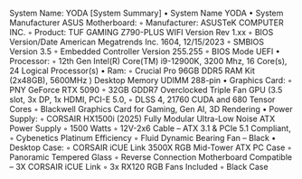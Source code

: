 System Name: YODA
[System Summary]
• System Name YODA
• System Manufacturer ASUS Motherboard:
◦ Manufacturer: ASUSTeK COMPUTER INC.
◦ Product: TUF GAMING Z790-PLUS WIFI Version Rev 1.xx
◦ BIOS Version/Date American Megatrends Inc. 1604, 12/15/2023
◦ SMBIOS Version 3.5
◦ Embedded Controller Version 255.255
◦ BIOS Mode UEFI
• Processor:
◦ 12th Gen Intel(R) Core(TM) i9-12900K, 3200 Mhz, 16 Core(s), 24 Logical Processor(s)
• Ram:
◦ Crucial Pro 96GB DDR5 RAM Kit (2x48GB), 5600MHz ) Desktop Memory UDIMM 288-pin
• Graphics Card:
◦ PNY GeForce RTX 5090
◦ 32GB GDDR7 Overclocked Triple Fan GPU (3.5 slot, 3x DP, 1x HDMI, PCI-E 5.0,
◦ DLSS 4, 21760 CUDA and 680 Tensor Cores
◦ Blackwell Graphics Card for Gaming, Gen AI, 3D Rendering
• Power Supply:
◦ CORSAIR HX1500i (2025) Fully Modular Ultra-Low Noise ATX Power Supply
◦ 1500 Watts
◦ 12V-2x6 Cable – ATX 3.1 & PCIe 5.1 Compliant,
◦ Cybenetics Platinum Efficiency
◦ Fluid Dynamic Bearing Fan – Black
• Desktop Case:
◦ CORSAIR iCUE Link 3500X RGB Mid-Tower ATX PC Case
◦ Panoramic Tempered Glass
◦ Reverse Connection Motherboard Compatible – 3X CORSAIR iCUE Link
◦ 3x RX120 RGB Fans Included
◦ Black Case